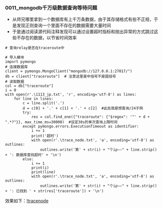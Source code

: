 ### 0011_mongodb千万级数据查询等待问题

- 从师兄哪里拿到一个数据库有上千万条数据，由于其存储格式有些不正规，于是发现正则查询一个里面不存在的数据需要大量时间
- 于是通过阅读源代码注释发现可以通过设置超时指标和抛出异常的方式跳过这些不存在的数据，以节省时间效率

```
# 查询relay是否在traceroute中

# 导入模块
import pymongo
# 连接数据库
client = pymongo.MongoClient("mongodb://127.0.0.1:27017/")
db = client["traceroute"]  # 注意这里是中括号不是圆括号
# 读取数据
col = db["traceroute"]
i = 0
with open(r'.\1113_jp.txt', 'r', encoding='utf-8') as lines:     
    for line in lines:
        c = line.split('.')
        d = c[0] + '.' + c[1] + '.' + c[2]  #此处我是想查询/24子网          
        try:
            res = col.find_one({"traceroute": {"$regex": '^' + d + ".*?"}}, max_time_ms=30000)  #设定30s的单次查询上限时间
        except pymongo.errors.ExecutionTimeout as identifier:
            i += 1
            print('超时')
            with open(r'.\trace_node.txt', 'a', encoding='utf-8') as outlines:
                outlines.write('第' + str(i) + "个ip——" + line.strip() + ': 数据库查找超时' + '\n')
        else:            
            i += 1
            print(i)
            print(line)
            with open(r'.\trace_node.txt', 'a', encoding='utf-8') as outlines:
                outlines.write('第' + str(i) + "个ip——" + line.strip() + ': 已找到 ' + str(res['traceroute']) + '\n')
```
效果如下：[!tracenode](https://github.com/linyang23/Q-A-in-level-2/blob/master/photo/tracenode.png)